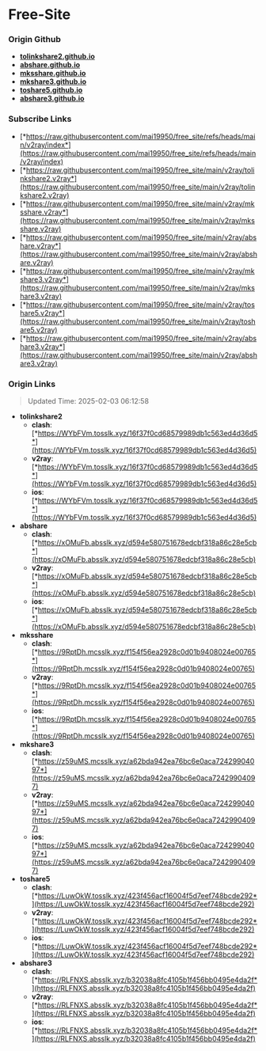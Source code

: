 # Free-Site

### Origin Github

- [**tolinkshare2.github.io**](https://github.com/tolinkshare2/tolinkshare2.github.io)
- [**abshare.github.io**](https://github.com/abshare/abshare.github.io)
- [**mksshare.github.io**](https://github.com/mksshare/mksshare.github.io)
- [**mkshare3.github.io**](https://github.com/mkshare3/mkshare3.github.io)
- [**toshare5.github.io**](https://github.com/toshare5/toshare5.github.io)
- [**abshare3.github.io**](https://github.com/abshare3/abshare3.github.io)

### Subscribe Links

- [*https://raw.githubusercontent.com/mai19950/free_site/refs/heads/main/v2ray/index*](https://raw.githubusercontent.com/mai19950/free_site/refs/heads/main/v2ray/index)
- [*https://raw.githubusercontent.com/mai19950/free_site/main/v2ray/tolinkshare2.v2ray*](https://raw.githubusercontent.com/mai19950/free_site/main/v2ray/tolinkshare2.v2ray)
- [*https://raw.githubusercontent.com/mai19950/free_site/main/v2ray/mksshare.v2ray*](https://raw.githubusercontent.com/mai19950/free_site/main/v2ray/mksshare.v2ray)
- [*https://raw.githubusercontent.com/mai19950/free_site/main/v2ray/abshare.v2ray*](https://raw.githubusercontent.com/mai19950/free_site/main/v2ray/abshare.v2ray)
- [*https://raw.githubusercontent.com/mai19950/free_site/main/v2ray/mkshare3.v2ray*](https://raw.githubusercontent.com/mai19950/free_site/main/v2ray/mkshare3.v2ray)
- [*https://raw.githubusercontent.com/mai19950/free_site/main/v2ray/toshare5.v2ray*](https://raw.githubusercontent.com/mai19950/free_site/main/v2ray/toshare5.v2ray)
- [*https://raw.githubusercontent.com/mai19950/free_site/main/v2ray/abshare3.v2ray*](https://raw.githubusercontent.com/mai19950/free_site/main/v2ray/abshare3.v2ray)

### Origin Links

> Updated Time: 2025-02-03 06:12:58

- **tolinkshare2**
  - **clash**: [*https://WYbFVm.tosslk.xyz/16f37f0cd68579989db1c563ed4d36d5*](https://WYbFVm.tosslk.xyz/16f37f0cd68579989db1c563ed4d36d5)
  - **v2ray**: [*https://WYbFVm.tosslk.xyz/16f37f0cd68579989db1c563ed4d36d5*](https://WYbFVm.tosslk.xyz/16f37f0cd68579989db1c563ed4d36d5)
  - **ios**: [*https://WYbFVm.tosslk.xyz/16f37f0cd68579989db1c563ed4d36d5*](https://WYbFVm.tosslk.xyz/16f37f0cd68579989db1c563ed4d36d5)
- **abshare**
  - **clash**: [*https://xOMuFb.absslk.xyz/d594e580751678edcbf318a86c28e5cb*](https://xOMuFb.absslk.xyz/d594e580751678edcbf318a86c28e5cb)
  - **v2ray**: [*https://xOMuFb.absslk.xyz/d594e580751678edcbf318a86c28e5cb*](https://xOMuFb.absslk.xyz/d594e580751678edcbf318a86c28e5cb)
  - **ios**: [*https://xOMuFb.absslk.xyz/d594e580751678edcbf318a86c28e5cb*](https://xOMuFb.absslk.xyz/d594e580751678edcbf318a86c28e5cb)
- **mksshare**
  - **clash**: [*https://9RptDh.mcsslk.xyz/f154f56ea2928c0d01b9408024e00765*](https://9RptDh.mcsslk.xyz/f154f56ea2928c0d01b9408024e00765)
  - **v2ray**: [*https://9RptDh.mcsslk.xyz/f154f56ea2928c0d01b9408024e00765*](https://9RptDh.mcsslk.xyz/f154f56ea2928c0d01b9408024e00765)
  - **ios**: [*https://9RptDh.mcsslk.xyz/f154f56ea2928c0d01b9408024e00765*](https://9RptDh.mcsslk.xyz/f154f56ea2928c0d01b9408024e00765)
- **mkshare3**
  - **clash**: [*https://z59uMS.mcsslk.xyz/a62bda942ea76bc6e0aca72429904097*](https://z59uMS.mcsslk.xyz/a62bda942ea76bc6e0aca72429904097)
  - **v2ray**: [*https://z59uMS.mcsslk.xyz/a62bda942ea76bc6e0aca72429904097*](https://z59uMS.mcsslk.xyz/a62bda942ea76bc6e0aca72429904097)
  - **ios**: [*https://z59uMS.mcsslk.xyz/a62bda942ea76bc6e0aca72429904097*](https://z59uMS.mcsslk.xyz/a62bda942ea76bc6e0aca72429904097)
- **toshare5**
  - **clash**: [*https://LuwOkW.tosslk.xyz/423f456acf16004f5d7eef748bcde292*](https://LuwOkW.tosslk.xyz/423f456acf16004f5d7eef748bcde292)
  - **v2ray**: [*https://LuwOkW.tosslk.xyz/423f456acf16004f5d7eef748bcde292*](https://LuwOkW.tosslk.xyz/423f456acf16004f5d7eef748bcde292)
  - **ios**: [*https://LuwOkW.tosslk.xyz/423f456acf16004f5d7eef748bcde292*](https://LuwOkW.tosslk.xyz/423f456acf16004f5d7eef748bcde292)
- **abshare3**
  - **clash**: [*https://RLFNXS.absslk.xyz/b32038a8fc4105b1f456bb0495e4da2f*](https://RLFNXS.absslk.xyz/b32038a8fc4105b1f456bb0495e4da2f)
  - **v2ray**: [*https://RLFNXS.absslk.xyz/b32038a8fc4105b1f456bb0495e4da2f*](https://RLFNXS.absslk.xyz/b32038a8fc4105b1f456bb0495e4da2f)
  - **ios**: [*https://RLFNXS.absslk.xyz/b32038a8fc4105b1f456bb0495e4da2f*](https://RLFNXS.absslk.xyz/b32038a8fc4105b1f456bb0495e4da2f)
